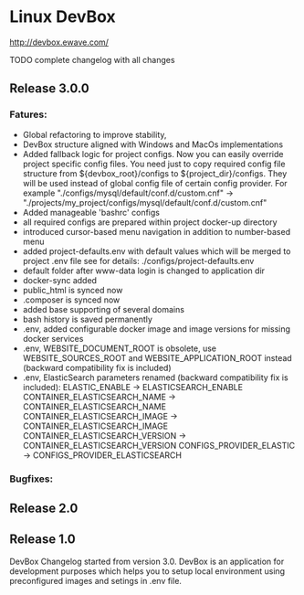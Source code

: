 # Linux DevBox
http://devbox.ewave.com/

TODO complete changelog with all changes

## Release 3.0.0
### Fatures:
- Global refactoring to improve stability, 
- DevBox structure aligned with Windows and MacOs implementations 
- Added fallback logic for project configs. Now you can easily override project specific config files. 
  You need just to copy required config file structure from ${devbox_root}/configs to ${project_dir}/configs. They will be used instead of global config file of certain config provider. 
  For example "./configs/mysql/default/conf.d/custom.cnf" -> "./projects/my_project/configs/mysql/default/conf.d/custom.cnf"
- Added manageable 'bashrc' configs
- all required configs are prepared within project docker-up directory
- introduced cursor-based menu navigation in addition to number-based menu
- added project-defaults.env with default values which will be merged to project .env file
  see for details: ./configs/project-defaults.env
- default folder after www-data login is changed to application dir
- docker-sync added
- public_html is synced now
- .composer is synced now
- added base supporting of several domains
- bash history is saved permanently
- .env, added configurable docker image and image versions for missing docker services
- .env, WEBSITE_DOCUMENT_ROOT is obsolete, use WEBSITE_SOURCES_ROOT and WEBSITE_APPLICATION_ROOT instead (backward compatibility fix is included)
- .env, ElasticSearch parameters renamed (backward compatibility fix is included):
ELASTIC_ENABLE -> ELASTICSEARCH_ENABLE
CONTAINER_ELASTICSEARCH_NAME -> CONTAINER_ELASTICSEARCH_NAME
CONTAINER_ELASTICSEARCH_IMAGE -> CONTAINER_ELASTICSEARCH_IMAGE
CONTAINER_ELASTICSEARCH_VERSION -> CONTAINER_ELASTICSEARCH_VERSION
CONFIGS_PROVIDER_ELASTIC -> CONFIGS_PROVIDER_ELASTICSEARCH

### Bugfixes:




## Release 2.0
## Release 1.0
DevBox Changelog started from version 3.0.
DevBox is an application for development purposes which helps you to setup local environment using preconfigured images and setings in .env file. 
